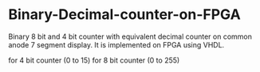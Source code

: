 # Binary-Decimal-counter-on-FPGA

Binary 8 bit and 4 bit counter with equivalent decimal counter on common anode 7 segment display. It is implemented on FPGA using VHDL.

for 4 bit counter (0 to 15) 
for 8 bit counter (0 to 255)
